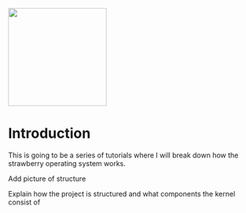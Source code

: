 <img src="https://github.com/bjornbrodtkorb/BlackOS/blob/master/BlackOS%20Graphics/black_os_logo_trim.png" width="200">

# Introduction

This is going to be a series of tutorials where I will break down how the strawberry operating system works.

Add picture of structure

Explain how the project is structured and what components the kernel consist of
